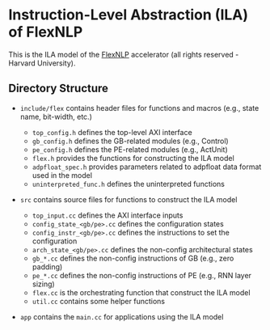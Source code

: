 # Instruction-Level Abstraction (ILA) of FlexNLP

This is the ILA model of the [FlexNLP](https://github.com/ttambe/FlexNLP) accelerator (all rights reserved - Harvard University). 

## Directory Structure

-   `include/flex` contains header files for functions and macros (e.g., state name, bit-width, etc.)
    -   `top_config.h` defines the top-level AXI interface
    -   `gb_config.h` defines the GB-related modules (e.g., Control)
    -   `pe_config.h` defines the PE-related modules (e.g., ActUnit)
    -   `flex.h` provides the functions for constructing the ILA model
    -   `adpfloat_spec.h` provides parameters related to adpfloat data format used in the model
    -   `uninterpreted_func.h` defines the uninterpreted functions

-   `src` contains source files for functions to construct the ILA model
    -   `top_input.cc` defines the AXI interface inputs
    -   `config_state_<gb/pe>.cc` defines the configuration states
    -   `config_instr_<gb/pe>.cc` defines the instructions to set the configuration
    -   `arch_state_<gb/pe>.cc` defines the non-config architectural states
    -   `gb_*.cc` defines the non-config instructions of GB (e.g., zero padding)
    -   `pe_*.cc` defines the non-config instructions of PE (e.g., RNN layer sizing)
    -   `flex.cc` is the orchestrating function that construct the ILA model
    -   `util.cc` contains some helper functions

-   `app` contains the `main.cc` for applications using the ILA model


